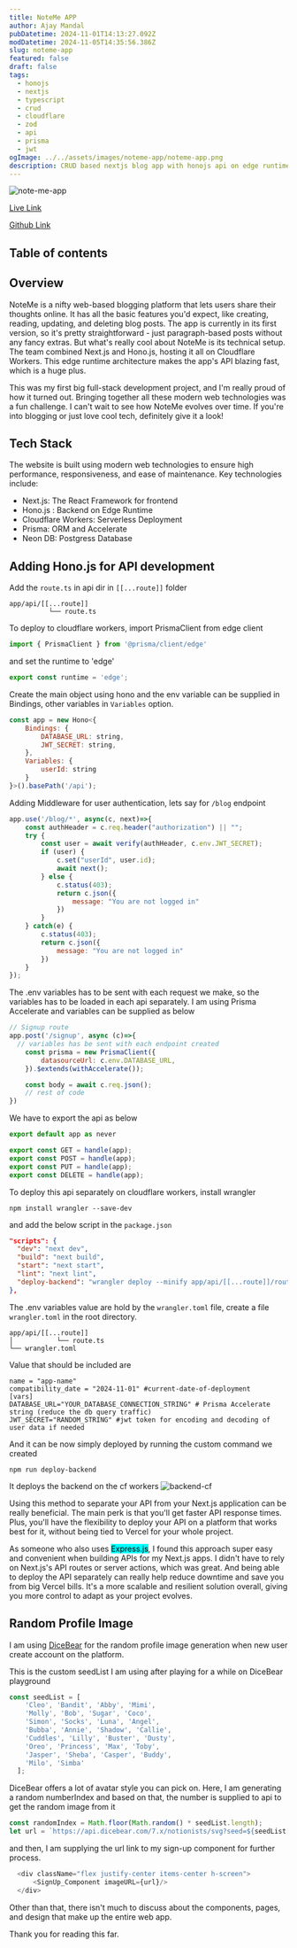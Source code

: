 ```yaml
---
title: NoteMe APP
author: Ajay Mandal
pubDatetime: 2024-11-01T14:13:27.092Z
modDatetime: 2024-11-05T14:35:56.386Z
slug: noteme-app
featured: false
draft: false
tags:
  - honojs
  - nextjs
  - typescript
  - crud
  - cloudflare
  - zod
  - api
  - prisma
  - jwt
ogImage: ../../assets/images/noteme-app/noteme-app.png
description: CRUD based nextjs blog app with honojs api on edge runtime deployed with cf workers
---
```

![note-me-app](@assets/images/noteme-app/noteme-app.png)

<div class="flex justify-between">

[Live Link](https://noteme.ajaymandal.me/)

[Github Link](https://github.com/ajay-mandal/NoteMe-App)

</div>

## Table of contents

## Overview

NoteMe is a nifty web-based blogging platform that lets users share their thoughts online. It has all the basic features you'd expect, like creating, reading, updating, and deleting blog posts. The app is currently in its first version, so it's pretty straightforward - just paragraph-based posts without any fancy extras. But what's really cool about NoteMe is its technical setup. The team combined Next.js and Hono.js, hosting it all on Cloudflare Workers. This edge runtime architecture makes the app's API blazing fast, which is a huge plus.

This was my first big full-stack development project, and I'm really proud of how it turned out. Bringing together all these modern web technologies was a fun challenge. I can't wait to see how NoteMe evolves over time. If you're into blogging or just love cool tech, definitely give it a look!

## Tech Stack
The website is built using modern web technologies to ensure high performance, responsiveness, and ease of maintenance. Key technologies include:

- Next.js: The React Framework for frontend
- Hono.js : Backend on Edge Runtime
- Cloudflare Workers: Serverless Deployment
- Prisma: ORM and Accelerate
- Neon DB: Postgress Database

## Adding Hono.js for API development

Add the `route.ts` in api dir in `[[...route]]` folder
```shell
app/api/[[...route]]
          └── route.ts
```
To deploy to cloudflare workers, import PrismaClient from edge client
```js
import { PrismaClient } from '@prisma/client/edge'
```
and set the runtime to 'edge'
```js
export const runtime = 'edge';
```
Create the main object using hono and the env variable can be supplied in Bindings, other variables in `Variables` option.
```js
const app = new Hono<{
    Bindings: {
        DATABASE_URL: string,
        JWT_SECRET: string,
    },
    Variables: {
        userId: string
    }
}>().basePath('/api');
```
Adding Middleware for user authentication, lets say for `/blog` endpoint
```js
app.use('/blog/*', async(c, next)=>{
    const authHeader = c.req.header("authorization") || "";
    try {
        const user = await verify(authHeader, c.env.JWT_SECRET);
        if (user) {
            c.set("userId", user.id);
            await next();
        } else {
            c.status(403);
            return c.json({
                message: "You are not logged in"
            })
        }
    } catch(e) {
        c.status(403);
        return c.json({
            message: "You are not logged in"
        })
    }
});
```
The .env variables has to be sent with each request we make, so the variables has to be loaded in each api separately. 
I am using Prisma Accelerate and variables can be supplied as below
```js
// Signup route
app.post('/signup', async (c)=>{
  // variables has be sent with each endpoint created
    const prisma = new PrismaClient({
        datasourceUrl: c.env.DATABASE_URL,
    }).$extends(withAccelerate());

    const body = await c.req.json();
    // rest of code
})
```
We have to export the api as below
```js
export default app as never

export const GET = handle(app);
export const POST = handle(app);
export const PUT = handle(app);
export const DELETE = handle(app);
```

To deploy this api separately on cloudflare workers, install wrangler 
```shell
npm install wrangler --save-dev
```
and add the below script in the `package.json`
```json
"scripts": {
  "dev": "next dev",
  "build": "next build",
  "start": "next start",
  "lint": "next lint",
  "deploy-backend": "wrangler deploy --minify app/api/[[...route]]/route.ts"
},
```
The .env variables value are hold by the `wrangler.toml` file, create a file `wrangler.toml` in the root directory.
```shell
app/api/[[...route]]
│           └── route.ts
└── wrangler.toml
```
Value that should be included are 
```shell
name = "app-name"
compatibility_date = "2024-11-01" #current-date-of-deployment
[vars]
DATABASE_URL="YOUR_DATABASE_CONNECTION_STRING" # Prisma Accelerate string (reduce the db query traffic)
JWT_SECRET="RANDOM_STRING" #jwt token for encoding and decoding of user data if needed
```
And it can be now simply deployed by running the custom command we created
```shell
npm run deploy-backend
```
It deploys the backend on the cf workers
![backend-cf](@assets/images/noteme-app/backend-cf.png)

Using this method to separate your API from your Next.js application can be really beneficial. The main perk is that you'll get faster API response times. Plus, you'll have the flexibility to deploy your API on a platform that works best for it, without being tied to Vercel for your whole project.

As someone who also uses <span style="color:black; background-color:cyan;">Express.js</span>, I found this approach super easy and convenient when building APIs for my Next.js apps. I didn't have to rely on Next.js's API routes or server actions, which was great. And being able to deploy the API separately can really help reduce downtime and save you from big Vercel bills. It's a more scalable and resilient solution overall, giving you more control to adapt as your project evolves.

## Random Profile Image
I am using [DiceBear](https://www.dicebear.com/) for the random profile image generation when new user create account on the platform.

This is the custom seedList I am using after playing for a while on DiceBear playground
```ts
const seedList = [
    'Cleo', 'Bandit', 'Abby', 'Mimi',
    'Molly', 'Bob', 'Sugar', 'Coco',
    'Simon', 'Socks', 'Luna', 'Angel',
    'Bubba', 'Annie', 'Shadow', 'Callie',
    'Cuddles', 'Lilly', 'Buster', 'Dusty',
    'Oreo', 'Princess', 'Max', 'Toby',
    'Jasper', 'Sheba', 'Casper', 'Buddy',
    'Milo', 'Simba'
  ];
```
DiceBear offers a lot of avatar style you can pick on. Here, I am generating a random numberIndex and based on that, the number is supplied to api to get the random image from it
```ts
const randomIndex = Math.floor(Math.random() * seedList.length);
let url = `https://api.dicebear.com/7.x/notionists/svg?seed=${seedList[randomIndex]}&size=80`;
``` 
and then, I am supplying the url link to my sign-up component for further process.
```js
  <div className="flex justify-center items-center h-screen">
      <SignUp_Component imageURL={url}/>
  </div>
```
Other than that, there isn't much to discuss about the components, pages, and design that make up the entire web app.

Thank you for reading this far.
